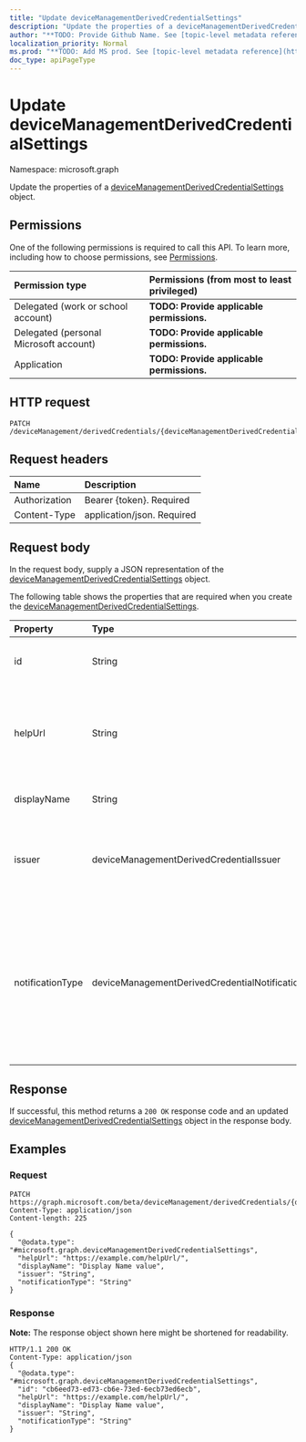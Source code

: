 ```yaml
---
title: "Update deviceManagementDerivedCredentialSettings"
description: "Update the properties of a deviceManagementDerivedCredentialSettings object."
author: "**TODO: Provide Github Name. See [topic-level metadata reference](https://msgo.azurewebsites.net/add/document/guidelines/metadata.html#topic-level-metadata)**"
localization_priority: Normal
ms.prod: "**TODO: Add MS prod. See [topic-level metadata reference](https://msgo.azurewebsites.net/add/document/guidelines/metadata.html#topic-level-metadata)**"
doc_type: apiPageType
---
```


# Update deviceManagementDerivedCredentialSettings

Namespace: microsoft.graph

Update the properties of a [deviceManagementDerivedCredentialSettings](../resources/devicemanagementderivedcredentialsettings.md) object.

## Permissions
One of the following permissions is required to call this API. To learn more, including how to choose permissions, see [Permissions](/concepts/permissions-reference.md).

|Permission type|Permissions (from most to least privileged)|
|:---|:---|
|Delegated (work or school account)|**TODO: Provide applicable permissions.**|
|Delegated (personal Microsoft account)|**TODO: Provide applicable permissions.**|
|Application|**TODO: Provide applicable permissions.**|

## HTTP request
<!-- {
  "blockType": "ignored"
}
-->
``` http
PATCH /deviceManagement/derivedCredentials/{deviceManagementDerivedCredentialSettingsId}
```

## Request headers
|Name|Description|
|:---|:---|
|Authorization|Bearer {token}. Required|
|Content-Type|application/json. Required|

## Request body
In the request body, supply a JSON representation of the [deviceManagementDerivedCredentialSettings](../resources/devicemanagementderivedcredentialsettings.md) object.

The following table shows the properties that are required when you create the [deviceManagementDerivedCredentialSettings](../resources/devicemanagementderivedcredentialsettings.md).

|Property|Type|Description|
|:---|:---|:---|
|id|String|**TODO: Add Description** Inherited from [entity](../resources/entity.md)|
|helpUrl|String|The URL that will be accessible to end users as they retrieve a derived credential using the Company Portal.|
|displayName|String|The display name for the profile.|
|issuer|deviceManagementDerivedCredentialIssuer|The derived credential provider to use. Possible values are: `intercede`, `entrustDatacard`, `purebred`, `xTec`.|
|notificationType|deviceManagementDerivedCredentialNotificationType|The methods used to inform the end user to open Company Portal to deliver Wi-Fi, VPN, or email profiles that use certificates to the device. Possible values are: `none`, `companyPortal`, `email`.|



## Response
If successful, this method returns a `200 OK` response code and an updated [deviceManagementDerivedCredentialSettings](../resources/devicemanagementderivedcredentialsettings.md) object in the response body.

## Examples

### Request
<!-- {
  "blockType": "request",
  "name": "update_devicemanagementderivedcredentialsettings"
}
-->
``` http
PATCH https://graph.microsoft.com/beta/deviceManagement/derivedCredentials/{deviceManagementDerivedCredentialSettingsId}
Content-Type: application/json
Content-length: 225

{
  "@odata.type": "#microsoft.graph.deviceManagementDerivedCredentialSettings",
  "helpUrl": "https://example.com/helpUrl/",
  "displayName": "Display Name value",
  "issuer": "String",
  "notificationType": "String"
}
```

### Response
**Note:** The response object shown here might be shortened for readability.
<!-- {
  "blockType": "response",
  "truncated": true
}
-->
``` http
HTTP/1.1 200 OK
Content-Type: application/json
{
  "@odata.type": "#microsoft.graph.deviceManagementDerivedCredentialSettings",
  "id": "cb6eed73-ed73-cb6e-73ed-6ecb73ed6ecb",
  "helpUrl": "https://example.com/helpUrl/",
  "displayName": "Display Name value",
  "issuer": "String",
  "notificationType": "String"
}
```


